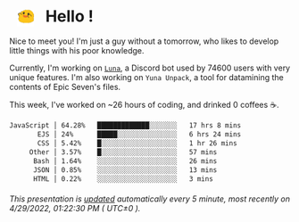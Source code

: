 <h1>   <img src="./spoink.gif" style="vertical-align:middle;" width="30px">   Hello ! </h1>

Nice to meet you! I'm just a guy without a tomorrow, who likes to develop little things with his poor knowledge.

Currently, I'm working on <a href='https://github.com/Asgarrrr/Luna'>`Luna`</a>, a Discord bot used by 74600 users with very unique features. I'm also working on `Yuna Unpack`, a tool for datamining the contents of Epic Seven's files.

This week, I've worked on ~26 hours of coding, and drinked 0 coffees ☕.

```
JavaScript │ 64.28%   █████████████░░░░░░░   17 hrs 8 mins
       EJS │ 24%      █████░░░░░░░░░░░░░░░   6 hrs 24 mins
       CSS │ 5.42%    █░░░░░░░░░░░░░░░░░░░   1 hr 26 mins
     Other │ 3.57%    █░░░░░░░░░░░░░░░░░░░   57 mins
      Bash │ 1.64%    ░░░░░░░░░░░░░░░░░░░░   26 mins
      JSON │ 0.85%    ░░░░░░░░░░░░░░░░░░░░   13 mins
      HTML │ 0.22%    ░░░░░░░░░░░░░░░░░░░░   3 mins
```

###### This presentation is [updated](https://github.com/Asgarrrr) automatically every 5 minute, most recently on 4/29/2022, 01:22:30 PM ( UTC±0 ).